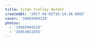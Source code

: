 ```yaml
---
title: titan trolley defekt
createdAt: '2017-06-02T16:14:38.000Z'
cover: '34665904320'
photos:
  - '34665904320'
  - '35053651655'
---
```



